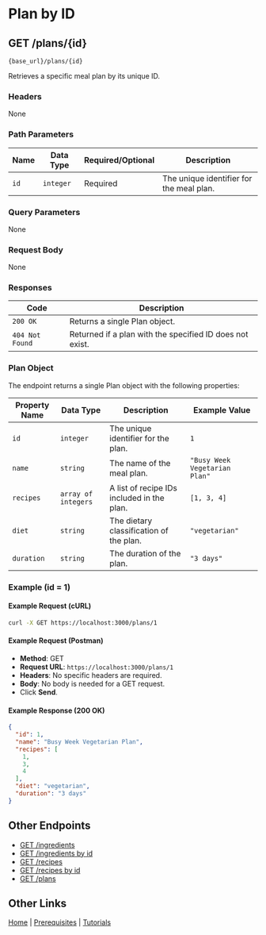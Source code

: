 # Plan by ID

## GET /plans/{id}

`{base_url}/plans/{id}`

Retrieves a specific meal plan by its unique ID.

### Headers

None

### Path Parameters

| Name | Data Type | Required/Optional | Description |
| --- | --- | --- | --- |
| `id` | `integer` | Required | The unique identifier for the meal plan. |

### Query Parameters

None

### Request Body

None

### Responses

| Code | Description |
| --- | --- |
| `200 OK` | Returns a single Plan object. |
| `404 Not Found` | Returned if a plan with the specified ID does not exist. |

### Plan Object

The endpoint returns a single Plan object with the following properties:

| Property Name | Data Type | Description | Example Value |
| --- | --- | --- | --- |
| `id` | `integer` | The unique identifier for the plan. | `1` |
| `name` | `string` | The name of the meal plan. | `"Busy Week Vegetarian Plan"` |
| `recipes`| `array of integers` | A list of recipe IDs included in the plan. | `[1, 3, 4]` |
| `diet` | `string` | The dietary classification of the plan. | `"vegetarian"` |
| `duration`| `string` | The duration of the plan. | `"3 days"` |

### Example (id = 1)

#### Example Request (cURL)

```sh
curl -X GET https://localhost:3000/plans/1
```

#### Example Request (Postman)

* **Method**: GET
* **Request URL**: `https://localhost:3000/plans/1`
* **Headers**: No specific headers are required.
* **Body**: No body is needed for a GET request.
* Click **Send**.

#### Example Response (200 OK)

```json
{
  "id": 1,
  "name": "Busy Week Vegetarian Plan",
  "recipes": [
    1,
    3,
    4
  ],
  "diet": "vegetarian",
  "duration": "3 days"
}
```

## Other Endpoints

* [GET /ingredients](../reference/mmGET-ingredients.md)
* [GET /ingredients by id](../reference/mmGET-ingredients-id.md)
* [GET /recipes](../reference/mmGET-recipes.md)
* [GET /recipes by id](../reference/mmGET-recipes-id.md)
* [GET /plans](../reference/mmGET-plans.md)

## Other Links

[Home](../index.md) | [Prerequisites](../mmprefland.md) | [Tutorials](../mmtutorial.md)
